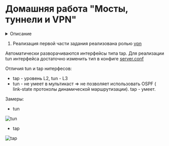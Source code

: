 # Домашняя работа "Мосты, туннели и VPN"

<details>
<summary>Описание</summary>

1. Между двумя виртуалками поднять vpn в режимах:  
- tun  
- tap  
Описатьв чём разница, замерить скорость между виртуальными машинами в туннелях, сделать вывод об отличающихся показателях скорости.
2. Поднять RAS на базе OpenVPN с клиентскими сертификатами, подключитьсā с локальной машины на виртуалку.  

</details>

1. Реализация первой части задания реализована ролью [vpn](./roles/vpn/)

Автоматически разворачиваются интерфейсы типа tap. Для реализации tun интерфейса достаточно изменить тип в конфиге 
[server.conf](./roles/vpn/files/server.conf.j2) 

Отличия tun и tap нитерфесов:  

+ tap - уровень L2, tun - L3  
+ tun - не умеет в мультикаст => не позволяет использовать OSPF ( link-state протоколы динамической маршрутизации). tap - умеет.  

Замеры:  

+ tun  

![tun](https://i.ibb.co/9pK0Q0X/tun.png)

+ tap  

![tap](https://i.ibb.co/hYTQQnq/tap.png)


